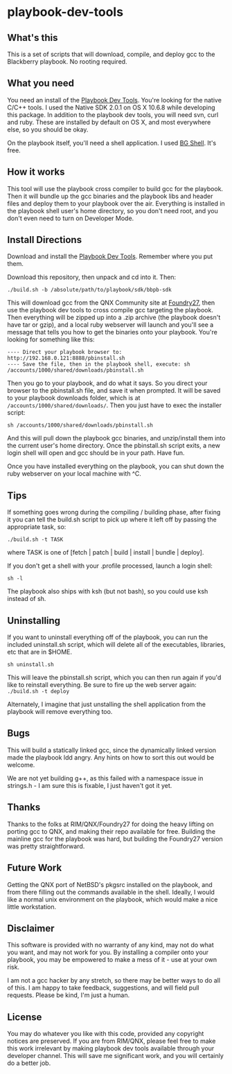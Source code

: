 playbook-dev-tools
==================

## What's this

This is a set of scripts that will download, compile, and deploy gcc to the Blackberry playbook. No rooting required.

## What you need

You need an install of the [Playbook Dev Tools][pbdevtools]. You're looking for the native C/C++ tools. I used the Native SDK 2.0.1 on OS X 10.6.8 while developing this package. In addition to the playbook dev tools, you will need svn, curl and ruby. These are installed by default on OS X, and most everywhere else, so you should be okay.

On the playbook itself, you'll need a shell application. I used [BG Shell][bgshell]. It's free.

## How it works

This tool will use the playbook cross compiler to build gcc for the playbook. Then it will bundle up the gcc binaries and the playbook libs and header files and deploy them to your playbook over the air. Everything is installed in the playbook shell user's home directory, so you don't need root, and you don't even need to turn on Developer Mode.

## Install Directions

Download and install the [Playbook Dev Tools][pbdevtools]. Remember where you put them.

Download this repository, then unpack and cd into it. Then:

    ./build.sh -b /absolute/path/to/playbook/sdk/bbpb-sdk

This will download gcc from the QNX Community site at [Foundry27][foundry27], then use the playbook dev tools to cross compile gcc targeting the playbook. Then everything will be zipped up into a .zip archive (the playbook doesn't have tar or gzip), and a local ruby webserver will launch and you'll see a message that tells you how to get the binaries onto your playbook. You're looking for something like this:

    ---- Direct your playbook browser to: http://192.168.0.121:8888/pbinstall.sh
    ---- Save the file, then in the playbook shell, execute: sh /accounts/1000/shared/downloads/pbinstall.sh

Then you go to your playbook, and do what it says. So you direct your browser to the pbinstall.sh file, and save it when prompted. It will be saved to your playbook downloads folder, which is at `/accounts/1000/shared/downloads/`. Then you just have to exec the installer script:

    sh /accounts/1000/shared/downloads/pbinstall.sh

And this will pull down the playbook gcc binaries, and unzip/install them into the current user's home directory. Once the pbinstall.sh script exits, a new login shell will open and gcc should be in your path. Have fun.

Once you have installed everything on the playbook, you can shut down the ruby webserver on your local machine with ^C.

## Tips

If something goes wrong during the compiling / building phase, after fixing it you can tell the build.sh script to pick up where it left off by passing the appropriate task, so:

    ./build.sh -t TASK

where TASK is one of [fetch | patch | build | install | bundle | deploy].

If you don't get a shell with your .profile processed, launch a login shell:

    sh -l

The playbook also ships with ksh (but not bash), so you could use ksh instead of sh.

## Uninstalling

If you want to uninstall everything off of the playbook, you can run the included uninstall.sh script, which will delete all of the executables, libraries, etc that are in $HOME.

    sh uninstall.sh

This will leave the pbinstall.sh script, which you can then run again if you'd like to reinstall everything. Be sure to fire up the web server again: `./build.sh -t deploy`

Alternately, I imagine that just unstalling the shell application from the playbook will remove everything too.

## Bugs

This will build a statically linked gcc, since the dynamically linked version made the playbook ldd angry. Any hints on how to sort this out would be welcome.

We are not yet building g++, as this failed with a namespace issue in strings.h - I am sure this is fixable, I just haven't got it yet.

## Thanks

Thanks to the folks at RIM/QNX/Foundry27 for doing the heavy lifting on porting gcc to QNX, and making their repo available for free. Building the mainline gcc for the playbook was hard, but building the Foundry27 version was pretty straightforward.

## Future Work

Getting the QNX port of NetBSD's pkgsrc installed on the playbook, and from there filling out the commands available in the shell. Ideally, I would like a normal unix environment on the playbook, which would make a nice little workstation.

## Disclaimer

This software is provided with no warranty of any kind, may not do what you want, and may not work for you. By installing a compiler onto your playbook, you may be empowered to make a mess of it - use at your own risk.

I am not a gcc hacker by any stretch, so there may be better ways to do all of this. I am happy to take feedback, suggestions, and will field pull requests. Please be kind, I'm just a human.

## License

You may do whatever you like with this code, provided any copyright notices are preserved. If you are from RIM/QNX, please feel free to make this work irrelevant by making playbook dev tools available through your developer channel. This will save me significant work, and you will certainly do a better job.


[pbdevtools]: https://developer.blackberry.com/native/download/
[bgshell]: https://appworld.blackberry.com/webstore/content/87835/?lang=en
[foundry27]: http://community.qnx.com/sf/sfmain/do/home
